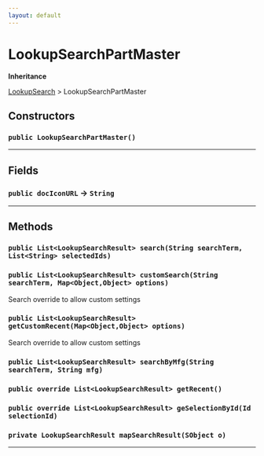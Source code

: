 ```yaml
---
layout: default
---
```

# LookupSearchPartMaster

**Inheritance**

[LookupSearch](./LookupSearch.md)
 &gt; 
LookupSearchPartMaster

## Constructors
### `public LookupSearchPartMaster()`
---
## Fields

### `public docIconURL` → `String`


---
## Methods
### `public List<LookupSearchResult> search(String searchTerm, List<String> selectedIds)`
### `public List<LookupSearchResult> customSearch(String searchTerm, Map<Object,Object> options)`

Search override to allow custom settings

### `public List<LookupSearchResult> getCustomRecent(Map<Object,Object> options)`

Search override to allow custom settings

### `public List<LookupSearchResult> searchByMfg(String searchTerm, String mfg)`
### `public override List<LookupSearchResult> getRecent()`
### `public override List<LookupSearchResult> geSelectionById(Id selectionId)`
### `private LookupSearchResult mapSearchResult(SObject o)`
---
